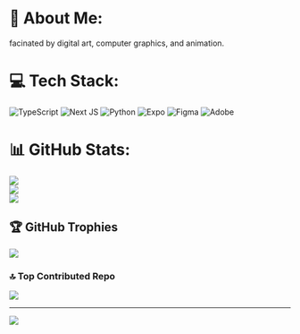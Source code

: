 # 💫 About Me:
facinated by digital art, computer graphics, and animation.


# 💻 Tech Stack:
![TypeScript](https://img.shields.io/badge/typescript-%23007ACC.svg?style=for-the-badge&logo=typescript&logoColor=white) ![Next JS](https://img.shields.io/badge/Next-black?style=for-the-badge&logo=next.js&logoColor=white) ![Python](https://img.shields.io/badge/python-3670A0?style=for-the-badge&logo=python&logoColor=ffdd54) ![Expo](https://img.shields.io/badge/expo-1C1E24?style=for-the-badge&logo=expo&logoColor=#D04A37) ![Figma](https://img.shields.io/badge/figma-%23F24E1E.svg?style=for-the-badge&logo=figma&logoColor=white) ![Adobe](https://img.shields.io/badge/adobe-%23FF0000.svg?style=for-the-badge&logo=adobe&logoColor=white)
# 📊 GitHub Stats:
![](https://github-readme-stats.vercel.app/api?username=bruidbarrett&theme=dark&hide_border=false&include_all_commits=true&count_private=true)<br/>
![](https://nirzak-streak-stats.vercel.app/?user=bruidbarrett&theme=dark&hide_border=false)<br/>
![](https://github-readme-stats.vercel.app/api/top-langs/?username=bruidbarrett&theme=dark&hide_border=false&include_all_commits=true&count_private=true&layout=compact)

## 🏆 GitHub Trophies
![](https://github-profile-trophy.vercel.app/?username=bruidbarrett&theme=dracula&no-frame=false&no-bg=false&margin-w=4)

### 🔝 Top Contributed Repo
![](https://github-contributor-stats.vercel.app/api?username=bruidbarrett&limit=5&theme=dark&combine_all_yearly_contributions=true)

---
[![](https://visitcount.itsvg.in/api?id=bruidbarrett&icon=0&color=1)](https://visitcount.itsvg.in)

<!-- Proudly created with GPRM ( https://gprm.itsvg.in ) -->
